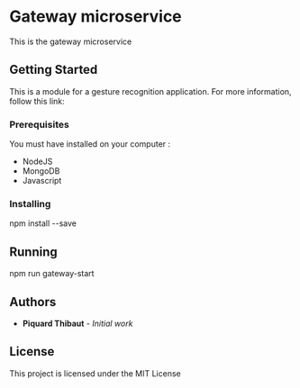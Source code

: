# Gateway microservice

This is the gateway microservice

## Getting Started

This is a module for a gesture recognition application. For more information, follow this link: 

### Prerequisites

You must have installed on your computer : 

- NodeJS
- MongoDB
- Javascript

### Installing

npm install --save

## Running

npm run gateway-start

## Authors

* **Piquard Thibaut** - *Initial work*

## License

This project is licensed under the MIT License


